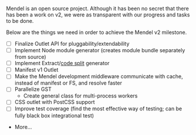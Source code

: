 Mendel is an open source project. Although it has been no secret that there has been a work on v2, we were as transparent with our progress and tasks to be done.

Below are the things we need in order to achieve the Mendel v2 milestone.
- [ ] Finalize Outlet API for pluggability/extendability
- [ ] Implement Node module generator (creates module bundle separately from source)
- [ ] Implement Extract/[code split](https://twitter.com/samccone/status/797528710085652480) generator
- [ ] Manifest v1 Outlet
- [ ] Make the Mendel development middleware communicate with cache, instead of manifest or FS, and resolve faster
- [ ] Parallelize GST
  - Create general class for multi-process workers
- [ ] CSS outlet with PostCSS support
- [ ] Improve test coverage (find the most effective way of testing; can be fully black box integrational test)
- More...
